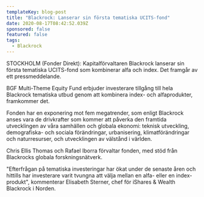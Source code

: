 ```yaml
---
templateKey: blog-post
title: "Blackrock: Lanserar sin första tematiska UCITS-fond"
date: 2020-08-17T08:42:52.039Z
sponsored: false
featured: false
tags:
  - Blackrock
---
```

STOCKHOLM (Fonder Direkt): Kapitalförvaltaren Blackrock lanserar sin första tematiska UCITS-fond som kombinerar alfa och index. Det framgår av ett pressmeddelande.

BGF Multi-Theme Equity Fund erbjuder investerare tillgång till hela Blackrock tematiska utbud genom att kombinera index- och alfaprodukter, framkommer det.

Fonden har en exponering mot fem megatrender, som enligt Blackrock anses vara de drivkrafter som kommer att påverka den framtida utvecklingen av våra samhällen och globala ekonomi: teknisk utveckling, demografiska- och sociala förändringar, urbanisering, klimatförändringar och naturresurser, och utvecklingen av välstånd i världen.

Chris Ellis Thomas och Rafael Iborra förvaltar fonden, med stöd från Blackrocks globala forskningsnätverk.

"Efterfrågan på tematiska investeringar har ökat under de senaste åren och hittills har investerare varit tvungna att välja mellan en alfa- eller en index-produkt", kommenterar Elisabeth Sterner, chef för iShares & Wealth Blackrock i Norden.